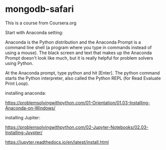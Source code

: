 # mongodb-safari
This is a course from Coursera.org  

Start with Anaconda setting: 

Anaconda is the Python distribution and the Anaconda Prompt is a command line shell (a program where you type in commands instead of using a mouse). The black screen and text that makes up the Anaconda Prompt doesn't look like much, but it is really helpful for problem solvers using Python.

At the Anaconda prompt, type python and hit [Enter]. The python command starts the Python interpreter, also called the Python REPL (for Read Evaluate Print Loop).


installing anaconda:

https://problemsolvingwithpython.com/01-Orientation/01.03-Installing-Anaconda-on-Windows/

installing Jupiter:

https://problemsolvingwithpython.com/02-Jupyter-Notebooks/02.03-Installing-Juypter/

https://jupyter.readthedocs.io/en/latest/install.html
